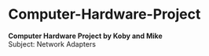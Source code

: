 # Computer-Hardware-Project
**Computer Hardware Project by Koby and Mike**
</br>
Subject: Network Adapters
